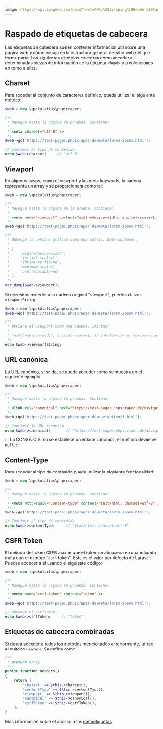 ```yaml
---
image: https://api.imageee.com/bold?text=PHP:%20Scraping%20Header%20Tags&bg_image=https://images.unsplash.com/photo-1542762933-ab3502717ce7
---
```


# Raspado de etiquetas de cabecera

Las etiquetas de cabecera suelen contener información útil sobre una página web y cómo encaja en la estructura general del sitio web del que forma parte. Los siguientes ejemplos muestran cómo acceder a determinadas piezas de información de la etiqueta `<head>` y a colecciones en torno a ellas.


## Charset

Para acceder al conjunto de caracteres definido, puede utilizar el siguiente método:

```php
$web = new \spekulatius\phpscraper;

/**
 * Navegue hasta la página de pruebas. Contiene:
 *
 * <meta charset="utf-8" />
 */
$web->go('https://test-pages.phpscraper.de/meta/lorem-ipsum.html');

// Imprimir el tipo de contenido
echo $web->charset;     // "utf-8"
```


## Viewport

En algunos casos, como el viewport y las meta keywords, la cadena representa un array y se proporcionará como tal:

```php
$web = new \spekulatius\phpscraper;

/**
 * Navegue hasta la página de la prueba. Contiene:
 *
 * <meta name="viewport" content="width=device-width, initial-scale=1, shrink-to-fit=no, maximum-scale=1, user-scalable=no" />
 */
$web->go('https://test-pages.phpscraper.de/meta/lorem-ipsum.html');

/**
 * Obtenga la ventana gráfica como una matriz. Debe contener:
 *
 * [
 *     'width=device-width',
 *     'initial-scale=1',
 *     'shrink-to-fit=no',
 *     'maximum-scale=1',
 *     'user-scalable=no'
 * ],
 */
var_dump($web->viewport);
```

Si necesitas acceder a la cadena original "viewport", puedes utilizar `viewportString`:

```php
$web = new \spekulatius\phpscraper;
$web->go('https://test-pages.phpscraper.de/meta/lorem-ipsum.html');

/**
 * Obtiene el viewport como una cadena. Imprime:
 *
 * "width=device-width, initial-scale=1, shrink-to-fit=no, maximum-scale=1, user-scalable=no"
 */
echo $web->viewportString;
```


## URL canónica

La URL canónica, si se da, se puede acceder como se muestra en el siguiente ejemplo:

```php
$web = new \spekulatius\phpscraper;

/**
 * Navegue hasta la página de pruebas. Contiene:
 *
 * <link rel="canonical" href="https://test-pages.phpscraper.de/navigation/2.html" />
 */
$web->go('https://test-pages.phpscraper.de/navigation/1.html');

// Imprimir la URL canónica
echo $web->canonical;       // "https://test-pages.phpscraper.de/navigation/2.html"
```

::: tip CONSEJO
Si no se establece un enlace canónico, el método devuelve `null`.
:::


## Content-Type

Para acceder al tipo de contenido puede utilizar la siguiente funcionalidad:

```php
$web = new \spekulatius\phpscraper;

/**
 * Navegue hasta la página de pruebas. Contiene:
 *
 * <meta http-equiv="Content-type" content="text/html; charset=utf-8" />
 */
$web->go('https://test-pages.phpscraper.de/meta/lorem-ipsum.html');

// Imprimir el tipo de contenido
echo $web->contentType;     // "text/html; charset=utf-8"
```


## CSFR Token

El método del token CSFR asume que el token se almacena en una etiqueta meta con el nombre "csrf-token". Este es el valor por defecto de Laravel. Puedes acceder a él usando el siguiente código:

```php
$web = new \spekulatius\phpscraper;

/**
 * Navegue hasta la página de pruebas. Contiene:
 *
 * <meta name="csrf-token" content="token" />
 */
$web->go('https://test-pages.phpscraper.de/meta/lorem-ipsum.html');

// Obtener el csrfToken
echo $web->csrfToken;     // "token"
```


## Etiquetas de cabecera combinadas

Si desea acceder a todos los métodos mencionados anteriormente, utilice el método `headers`. Se define como:

```php
/**
 * @return array
 */
public function headers()
{
    return [
        'charset' => $this->charset(),
        'contentType' => $this->contentType(),
        'viewport' => $this->viewport(),
        'canonical' => $this->canonical(),
        'csrfToken' => $this->csrfToken(),
    ];
}
```

Más información sobre el acceso a las [metaetiquetas](/es/examples/scrape-meta-tags.html).
